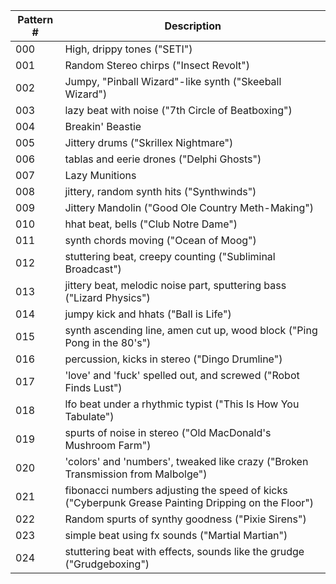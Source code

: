 Pattern # | Description
---|---
000 | High, drippy tones ("SETI")
001 | Random Stereo chirps ("Insect Revolt")
002 | Jumpy, "Pinball Wizard"-like synth ("Skeeball Wizard")
003 | lazy beat with noise ("7th Circle of Beatboxing")
004 | Breakin' Beastie
005 | Jittery drums ("Skrillex Nightmare")
006 | tablas and eerie drones ("Delphi Ghosts")
007 | Lazy Munitions
008 | jittery, random synth hits ("Synthwinds")
009 | Jittery Mandolin ("Good Ole Country Meth-Making")
010 | hhat beat, bells ("Club Notre Dame")
011 | synth chords moving ("Ocean of Moog")
012 | stuttering beat, creepy counting ("Subliminal Broadcast")
013 | jittery beat, melodic noise part, sputtering bass ("Lizard Physics")
014 | jumpy kick and hhats ("Ball is Life")
015 | synth ascending line, amen cut up, wood block ("Ping Pong in the 80's")
016 | percussion, kicks in stereo ("Dingo Drumline")
017 | 'love' and 'fuck' spelled out, and screwed ("Robot Finds Lust")
018 | lfo beat under a rhythmic typist ("This Is How You Tabulate")
019 | spurts of noise in stereo ("Old MacDonald's Mushroom Farm")
020 | 'colors' and 'numbers', tweaked like crazy ("Broken Transmission from Malbolge")
021 | fibonacci numbers adjusting the speed of kicks ("Cyberpunk Grease Painting Dripping on the Floor")
022 | Random spurts of synthy goodness ("Pixie Sirens")
023 | simple beat using fx sounds ("Martial Martian")
024 | stuttering beat with effects, sounds like the grudge ("Grudgeboxing")
